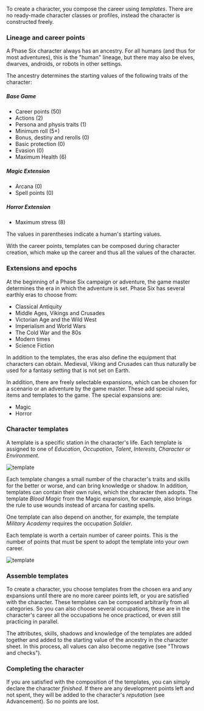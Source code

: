To create a character, you compose the career using *templates*. There are no ready-made character classes or profiles, instead the character is constructed freely.

### Lineage and career points

A Phase Six character always has an ancestry. For all humans (and thus for most adventures), this is the "human" lineage, but there may also be elves, dwarves, androids, or robots in other settings. 

The ancestry determines the starting values of the following traits of the character:

##### Base Game
* Career points (50)
* Actions (2)
* Persona and physis traits (1)
* Minimum roll (5+)
* Bonus, destiny and rerolls (0)
* Basic protection (0)
* Evasion (0)
* Maximum Health (6)

##### Magic Extension
* Arcana (0)
* Spell points (0)

##### Horror Extension
* Maximum stress (8)

The values in parentheses indicate a human's starting values.

With the career points, templates can be composed during character creation, which make up the career and thus all the values of the character. 

### Extensions and epochs

At the beginning of a Phase Six campaign or adventure, the game master determines the era in which the adventure is set. Phase Six has several earthly eras to choose from:

* Classical Antiquity
* Middle Ages, Vikings and Crusades
* Victorian Age and the Wild West
* Imperialism and World Wars
* The Cold War and the 80s
* Modern times
* Science Fiction

In addition to the templates, the eras also define the equipment that characters can obtain. Medieval, Viking and Crusades can thus naturally be used for a fantasy setting that is not set on Earth.

In addition, there are freely selectable expansions, which can be chosen for a scenario or an adventure by the game master. These add special rules, items and templates to the game. The special expansions are:

* Magic
* Horror

### Character templates

A template is a specific station in the character's life. Each template is assigned to one of *Education*, *Occupation*, *Talent*, *Interests*, *Character* or *Environment*. 

![template](img/template.png "template")

Each template changes a small number of the character's traits and skills for the better or worse, and can bring knowledge or shadow. In addition, templates can contain their own rules, which the character then adopts. The 
template *Blood Magic* from the Magic expansion, for example, also brings the rule to use wounds instead of arcana for casting spells. 

One template can also depend on another, for example, the template *Military Academy* requires the occupation *Soldier*.

Each template is worth a certain number of career points. This is the number of points that must be spent to adopt the template into your own career. 

![template](img/template1.png "template")

### Assemble templates

To create a character, you choose templates from the chosen era and any expansions until there are no more career points left, or you are satisfied with the character. These templates can be composed arbitrarily from all categories. So you can also choose several occupations, these are in the character's career all the occupations he once practiced, or even still practicing in parallel. 

The attributes, skills, shadows and knowledge of the templates are added together and added to the starting value of the ancestry in the character sheet. In this process, all values can also become negative (see "Throws and checks").

### Completing the character

If you are satisfied with the composition of the templates, you can simply declare the character *finished*. If there are any development points left and not spent, they will be added to the character's *reputation* (see Advancement). So no points are lost. 
